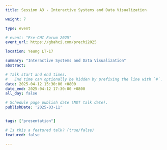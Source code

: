 ```yaml
---
title: Session A3 - Interactive Systems and Data Visualization

weight: 7

type: event

# event: "Pre-CHI Forum 2025"
event_url: https://gbahci.com/prechi2025

location: Yeung LT-17

summary: "Interactive Systems and Data Visualization"
abstract:

# Talk start and end times.
#   End time can optionally be hidden by prefixing the line with `#`.
date: 2025-04-12 15:30:00 +0800
date_end: 2025-04-12 17:30:00 +0800
all_day: false

# Schedule page publish date (NOT talk date).
publishDate: '2025-03-11'


tags: ["presentation"]

# Is this a featured talk? (true/false)
featured: false

---
```


